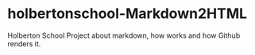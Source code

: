 # holbertonschool-Markdown2HTML
Holberton School Project about markdown, how works and how Github renders it.
